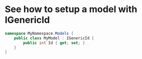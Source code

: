 # See how to setup a model with IGenericId

```csharp
namespace MyNamespace.Models {
    public class MyModel : IGenericId {
        public int Id { get; set; }
    }
}
```